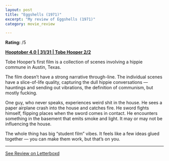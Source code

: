 ```yaml
---
layout: post
title: "Eggshells (1971)"
excerpt: "My review of Eggshells (1971)"
category: movie_review

---
```


**Rating:** /5

<b><a href="https://boxd.it/pRNg0/detail">Hooptober 4.0 | 31/31 | Tobe Hooper 2/2</a></b>

Tobe Hooper’s first film is a collection of scenes involving a hippie commune in Austin, Texas.

The film doesn’t have a strong narrative through-line. The individual scenes have a slice-of-life quality, capturing the dull hippie conversations — hauntings and sending out vibrations, the definition of communism, but mostly fucking. 

One guy, who never speaks, experiences weird shit in the house. He sees a paper airplane crash into the house and catches fire. He sword fights himself, flipping places when the sword comes in contact. He encounters something in the basement that emits smoke and light. It may or may not be influencing the house.

The whole thing has big “student film” vibes. It feels like a few ideas glued together — you can make them work, but that’s on you.

<hr>

[See Review on Letterboxd](https://boxd.it/6As7Xx)
